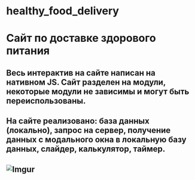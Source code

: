 # healthy_food_delivery
# Сайт по доставке здорового питания
## Весь интерактив на сайте написан на нативном JS. Сайт разделен на модули, некоторые модули не зависимы и могут быть переиспользованы. 
## На сайте реализовано: база данных (локально), запрос на сервер, получение данных с модального окна в локальную базу данных, слайдер, калькулятор, таймер.

## ![Imgur](https://i.imgur.com/e2AjxxK.gif)

